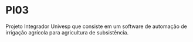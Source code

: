 # PI03
Projeto Integrador Univesp que consiste em um software de automação de irrigação agrícola para agricultura de subsistência. 
